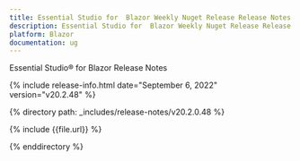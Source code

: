 ```yaml
---
title: Essential Studio for  Blazor Weekly Nuget Release Release Notes  
description: Essential Studio for  Blazor Weekly Nuget Release Release Notes 
platform: Blazor
documentation: ug
---
```


Essential Studio&reg; for  Blazor  Release Notes  

{% include release-info.html date="September 6, 2022"  version="v20.2.48" %} 

{% directory path: _includes/release-notes/v20.2.0.48 %}

{% include {{file.url}} %}

{% enddirectory %}
